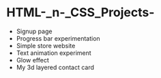 # HTML-_n-_CSS_Projects-
- Signup page
- Progress bar experimentation
- Simple store website
- Text animation experiment
- Glow effect
- My 3d layered contact card

